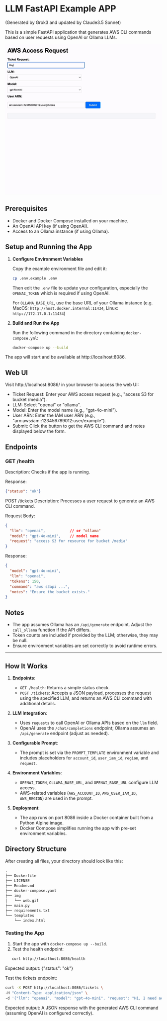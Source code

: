 # LLM FastAPI Example APP
(Generated by Grok3 and updated by Claude3.5 Sonnet)

This is a simple FastAPI application that generates AWS CLI commands based on user requests using OpenAI or Ollama LLMs.


![web](./img/web.gif)

## Prerequisites

- Docker and Docker Compose installed on your machine.
- An OpenAI API key (if using OpenAI).
- Access to an Ollama instance (if using Ollama).

## Setup and Running the App

1. **Configure Environment Variables**

   Copy the example environment file and edit it:
   ```bash
   cp .env.example .env
   ```
   Then edit the `.env` file to update your configuration, especially the `OPENAI_TOKEN` which is required if using OpenAI.

   For `OLLAMA_BASE_URL`, use the base URL of your Ollama instance (e.g. MacOS: `http://host.docker.internal:11434`, Linux: `http://172.17.0.1:11434`)

2. **Build and Run the App**

   Run the following command in the directory containing `docker-compose.yml`:

   ```bash
   docker-compose up --build
   ```


The app will start and be available at http://localhost:8086.

## Web UI
Visit http://localhost:8086/ in your browser to access the web UI:
- Ticket Request: Enter your AWS access request (e.g., "access S3 for bucket /media").
- LLM: Select "openai" or "ollama".
- Model: Enter the model name (e.g., "gpt-4o-mini").
- User ARN: Enter the IAM user ARN (e.g., "arn:aws:iam::123456789012:user/example").
- Submit: Click the button to get the AWS CLI command and notes displayed below the form.



## Endpoints

### GET /health
Description: Checks if the app is running.

Response: 
```json
{"status": "ok"}
```

POST /tickets
Description: Processes a user request to generate an AWS CLI command.

Request Body:
```json
{
  "llm": "openai",           // or "ollama"
  "model": "gpt-4o-mini",    // model name
  "request": "access S3 for resource for bucket /media"
}
```

Response:
```json
{
  "model": "gpt-4o-mini",
  "llm": "openai",
  "tokens": 150,
  "command": "aws s3api ...",
  "notes": "Ensure the bucket exists."
}
```


## Notes
- The app assumes Ollama has an `/api/generate` endpoint. Adjust the `call_ollama` function if the API differs.
- Token counts are included if provided by the LLM; otherwise, they may be null.
- Ensure environment variables are set correctly to avoid runtime errors.

---

## How It Works

1. **Endpoints**:
   - `GET /health`: Returns a simple status check.
   - `POST /tickets`: Accepts a JSON payload, processes the request using the specified LLM, and returns an AWS CLI command with additional details.

2. **LLM Integration**:
   - Uses `requests` to call OpenAI or Ollama APIs based on the `llm` field.
   - OpenAI uses the `/chat/completions` endpoint; Ollama assumes an `/api/generate` endpoint (adjust as needed).

3. **Configurable Prompt**:
   - The prompt is set via the `PROMPT_TEMPLATE` environment variable and includes placeholders for `account_id`, `user_iam_id`, `region`, and `request`.

4. **Environment Variables**:
   - `OPENAI_TOKEN`, `OLLAMA_BASE_URL`, and `OPENAI_BASE_URL` configure LLM access.
   - AWS-related variables (`AWS_ACCOUNT_ID`, `AWS_USER_IAM_ID`, `AWS_REGION`) are used in the prompt.

5. **Deployment**:
   - The app runs on port 8086 inside a Docker container built from a Python Alpine image.
   - Docker Compose simplifies running the app with pre-set environment variables.

## Directory Structure

After creating all files, your directory should look like this:

```
.
├── Dockerfile
├── LICENSE
├── Readme.md
├── docker-compose.yaml
├── img
│   └── web.gif
├── main.py
├── requirements.txt
└── templates
    └── index.html
```

### Testing the App

1. Start the app with `docker-compose up --build`.
2. Test the health endpoint:
```bash
   curl http://localhost:8086/health
```

Expected output: {"status": "ok"}

Test the tickets endpoint:

```bash
curl -X POST http://localhost:8086/tickets \
-H "Content-Type: application/json" \
-d '{"llm": "openai", "model": "gpt-4o-mini", "request": "Hi, I need access to S3 for resource for bucket /media. Thanks!", "user_arn": "arn:aws:iam::123456789012:user/example"}'
```

Expected output: A JSON response with the generated AWS CLI command (assuming OpenAI is configured correctly).

